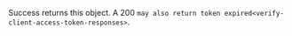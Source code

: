 Success returns this object. A 200
`may also return token expired<verify-client-access-token-responses>`.
